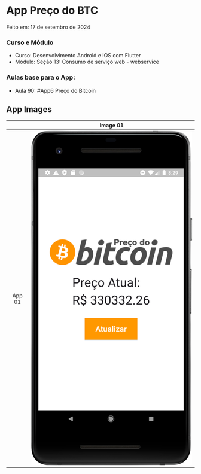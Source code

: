 # App Preço do BTC

Feito em: 17 de setembro de 2024

### Curso e Módulo

- Curso: Desenvolvimento Android e IOS com Flutter
- Módulo: Seção 13: Consumo de serviço web - webservice

### Aulas base para o App:

- Aula 90: #App6 Preço do Bitcoin


## App Images

|        | Image 01 |
|:------:|:--------:|
| App 01 | ![Img01] | 

<!-- Links -->

[Img01]: https://github.com/MatheusPTorquato/appsCursosFlutter/blob/dev-mpt/screenshots/01app07_jamilton.png

[Img02]: https://github.com/MatheusPTorquato/appsCursosFlutter/blob/dev-mpt/screenshots/02app06_jamilton.png

[Img03]: https://github.com/MatheusPTorquato/appsCursosFlutter/blob/dev-mpt/screenshots/03app06_jamilton.png